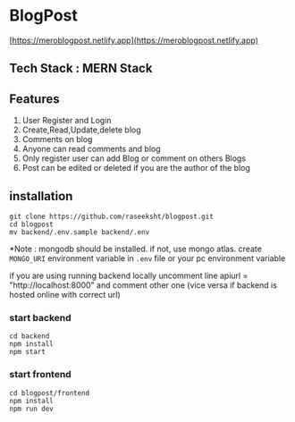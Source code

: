 # BlogPost
[https://meroblogpost.netlify.app](https://meroblogpost.netlify.app)

## Tech Stack : MERN Stack


## Features

1. User Register and Login
2. Create,Read,Update,delete blog
3. Comments on blog
4. Anyone can read comments and blog
5. Only register user can add Blog or comment on others Blogs
6. Post can be edited or deleted if you are the author of the blog


## installation
```
git clone https://github.com/raseeksht/blogpost.git
cd blogpost
mv backend/.env.sample backend/.env
```

*Note : mongodb should be installed. if not, use mongo atlas. create `MONGO_URI` environment variable in `.env` file or your pc environment variable

if you are using running backend locally uncomment line apiurl = "http://localhost:8000" and comment other one (vice versa if backend is hosted online with correct url)

### start backend

```
cd backend
npm install
npm start
```

### start frontend 

```
cd blogpost/frontend
npm install
npm run dev
```


